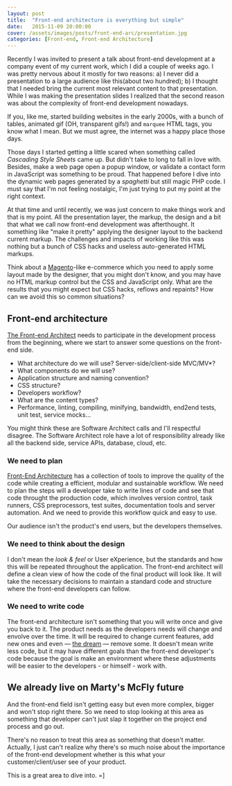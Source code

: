 ```yaml
---
layout: post
title:  "Front-end architecture is everything but simple"
date:   2015-11-09 20:00:00
cover: /assets/images/posts/front-end-arc/presentation.jpg
categories: [Front-end, Front-end Architecture]
---
```

Recently I was invited to present a talk about front-end development at a company event of my current work, which I did a couple of weeks ago. I was pretty nervous about it mostly for two reasons: a) I never did a presentation to a large audience like this(about two hundred); b) I thought that I needed bring the current most relevant content to that presentation. While I was making the presentation slides I realized that the second reason was about the complexity of front-end development nowadays.

If you, like me, started building websites in the early 2000s, with a bunch of tables, animated gif (OH, transparent gifs!) and `marquee` HTML tags, you know what I mean. But we must agree, the internet was a happy place those days. 

Those days I started getting a little scared when something called _Cascading Style Sheets_ came up. But didn't take to long to fall in love with. Besides, make a web page open a popup window, or validate a contact form in JavaScript was something to be proud. That happened before I dive into the dynamic web pages generated by a _spaghetti_ but still magic PHP code. I must say that I'm not feeling nostalgic, I'm just trying to put my point at the right context.

At that time and until recently, we was just concern to make things work and that is my point. All the presentation layer, the markup, the design and a bit that what we call now front-end development was afterthought. It something like "make it pretty" applying the designer layout to the backend current markup. The challenges and impacts of working like this was nothing but a bunch of CSS hacks and useless auto-generated HTML markups.

Think about a [Magento](http://www.magentocommerce.com)-like e-commerce which you need to apply some layout made by the designer, that you might don't know, and you may have no HTML markup control but the CSS and JavaScript only. What are the results that you might expect but CSS hacks, reflows and repaints? How can we avoid this so common situations?


## Front-end architecture

[The Front-end Architect](http://www.elyseholladay.com/posts/2014/10/16/front-end-architect/) needs to participate in the development process from the beginning, where we start to answer some questions on the front-end side. 

- What architecture do we will use? Server-side/client-side MVC/MV*?
- What components do we will use? 
- Application structure and naming convention?
- CSS structure?
- Developers workflow?
- What are the content types?
- Performance, linting, compiling, minifying, bandwidth, end2end tests, unit test, service mocks...

You might think these are Software Architect calls and I'll respectful disagree. The Software Architect role have a lot of responsibility already like all the backend side, service APIs, database, cloud, etc.

### We need to plan

[Front-End Architecture](http://www.sitepoint.com/good-front-end-architecture/) has a collection of tools to improve the quality of the code while creating a efficient, modular and sustainable workflow.  We need to plan the steps will a developer take to write lines of code and see that code throught the production code, which involves version control, task runners, CSS preprocessors, test suites, documentation tools and server automation. And we need to provide this workflow quick and easy to use. 

Our audience isn't the product's end users, but the developers themselves.

### We need to think about the design

I don't mean the _look & feel_ or User eXperience, but the standards and how this will be repeated throughout the application. The front-end architect will define a clean view of how the code of the final product will look like. It will take the necessary decisions to maintain a standard code and structure where the front-end developers can follow.

### We need to write code

The front-end architecture isn't something that you will write once and give you back to it. The product needs as the developers needs will change and envolve over the time. It will be required to change current features, add new ones and even — [the dream](https://gettingreal.37signals.com/ch10_Less_Software.php) — remove some. It doesn't mean write less code, but it may have different goals than the front-end developer's code because the goal is make an environment where these adjustments will be easier to the developers - or himself - work with.

## We already live on Marty's McFly future 

And the front-end field isn't getting easy but even more complex, bigger and won't stop right there. So we need to stop looking at this area as something that developer can't just slap it together on the project end process and go out.  

There's no reason to treat this area as something that doesn't matter. Actually, I just can't realize why there's so much noise about the importance of the front-end development whether is this what your customer/client/user see of your product. 

This is a great area to dive into. =]